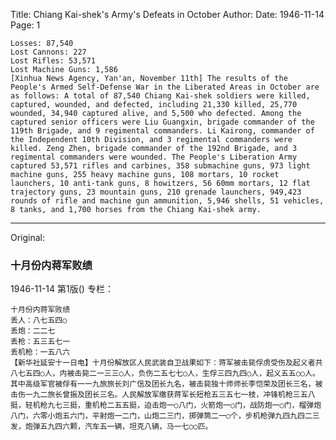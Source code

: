 Title: Chiang Kai-shek's Army's Defeats in October
Author:
Date: 1946-11-14
Page: 1

    Losses: 87,540
    Lost Cannons: 227
    Lost Rifles: 53,571
    Lost Machine Guns: 1,586
    [Xinhua News Agency, Yan'an, November 11th] The results of the People's Armed Self-Defense War in the Liberated Areas in October are as follows: A total of 87,540 Chiang Kai-shek soldiers were killed, captured, wounded, and defected, including 21,330 killed, 25,770 wounded, 34,940 captured alive, and 5,500 who defected. Among the captured senior officers were Liu Guangxin, brigade commander of the 119th Brigade, and 9 regimental commanders. Li Kairong, commander of the Independent 10th Division, and 3 regimental commanders were killed. Zeng Zhen, brigade commander of the 192nd Brigade, and 3 regimental commanders were wounded. The People's Liberation Army captured 53,571 rifles and carbines, 358 submachine guns, 973 light machine guns, 255 heavy machine guns, 108 mortars, 10 rocket launchers, 10 anti-tank guns, 8 howitzers, 56 60mm mortars, 12 flat trajectory guns, 23 mountain guns, 210 grenade launchers, 949,423 rounds of rifle and machine gun ammunition, 5,946 shells, 51 vehicles, 8 tanks, and 1,700 horses from the Chiang Kai-shek army.



<hr /> 

Original: 


### 十月份内蒋军败绩

1946-11-14
第1版()
专栏：

    十月份内蒋军败绩
    丢人：八七五四○
    丢炮：二二七
    丢枪：五三五七一
    丢机枪：一五八六
    【新华社延安十一日电】十月份解放区人民武装自卫战果如下：蒋军被击毙俘虏受伤及起义者共八七五四○人，内被击毙二一三三○人，负伤二五七七○人，生俘三四九四○人，起义五五○○人。其中高级军官被俘有一一九旅旅长刘广信及团长九名，被击毙独十师师长李恺荣及团长三名，被击伤一九二旅长曾振及团长三名。人民解放军缴获蒋军长短枪五三五七一枝，冲锋机枪三五八挺，轻机枪九七三挺，重机枪二五五挺，迫击炮一○八门，火箭炮一○门，战防炮一○门，榴弹炮八门，六零小炮五六门，平射炮一二门，山炮二三门，掷弹筒二一○个，步机枪弹九四九四二三发，炮弹五九四六颗，汽车五一辆，坦克八辆，马一七○○匹。
